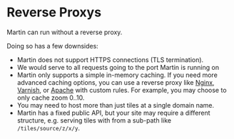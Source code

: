 # Reverse Proxys

Martin can run without a reverse proxy.

Doing so has a few downsides:

- Martin does not support HTTPS connections (TLS termination).
- We would serve to all requests going to the port Martin is running on
- Martin only supports a simple in-memory caching.
  If you need more advanced caching options, you can use a reverse proxy like [Nginx](https://nginx.org/), [Varnish](https://varnish-cache.org/), or [Apache](https://httpd.apache.org/) with custom rules.
  For example, you may choose to only cache zoom 0..10.
- You may need to host more than just tiles at a single domain name.
- Martin has a fixed public API, but your site may require a different structure, e.g. serving tiles with from a sub-path like `/tiles/source/z/x/y`.
